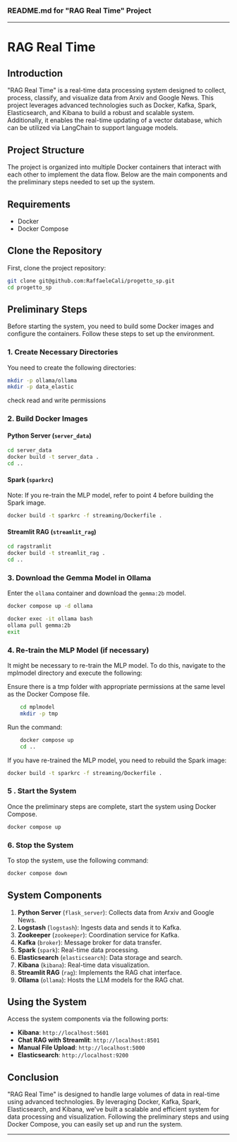 ### README.md for "RAG Real Time" Project

---

# RAG Real Time

## Introduction
"RAG Real Time" is a real-time data processing system designed to collect, process, classify, and visualize data from Arxiv and Google News. This project leverages advanced technologies such as Docker, Kafka, Spark, Elasticsearch, and Kibana to build a robust and scalable system. Additionally, it enables the real-time updating of a vector database, which can be utilized via LangChain to support language models.

## Project Structure
The project is organized into multiple Docker containers that interact with each other to implement the data flow. Below are the main components and the preliminary steps needed to set up the system.

## Requirements
- Docker
- Docker Compose

## Clone the Repository

First, clone the project repository:

```bash
git clone git@github.com:RaffaeleCali/progetto_sp.git
cd progetto_sp
```

## Preliminary Steps

Before starting the system, you need to build some Docker images and configure the containers. Follow these steps to set up the environment.

### 1. Create Necessary Directories

You need to create the following directories:

```bash
mkdir -p ollama/ollama
mkdir -p data_elastic
```
check read and write permissions

### 2. Build Docker Images

#### Python Server (`server_data`)

```bash
cd server_data
docker build -t server_data .
cd ..
```

#### Spark (`sparkrc`)
Note: If you re-train the MLP model, refer to point 4 before building the Spark image.
```bash
docker build -t sparkrc -f streaming/Dockerfile .
```

#### Streamlit RAG (`streamlit_rag`)

```bash
cd ragstramlit
docker build -t streamlit_rag .
cd ..
```

### 3. Download the Gemma Model in Ollama

Enter the `ollama` container and download the `gemma:2b` model.

```bash
docker compose up -d ollama
```
```bash
docker exec -it ollama bash
ollama pull gemma:2b
exit
```
### 4. Re-train the MLP Model (if necessary)

It might be necessary to re-train the MLP model. To do this, navigate to the mplmodel directory and execute the following:

Ensure there is a tmp folder with appropriate permissions at the same level as the Docker Compose file.
```bash
    cd mplmodel  
    mkdir -p tmp   
```
Run the command:
```bash
    docker compose up
    cd .. 
```
If you have re-trained the MLP model, you need to rebuild the Spark image:
```bash
docker build -t sparkrc -f streaming/Dockerfile .
```

### 5 . Start the System

Once the preliminary steps are complete, start the system using Docker Compose.

```bash
docker compose up 
```

### 6. Stop the System

To stop the system, use the following command:

```bash
docker compose down
```

## System Components

1. **Python Server** (`flask_server`): Collects data from Arxiv and Google News.
2. **Logstash** (`logstash`): Ingests data and sends it to Kafka.
3. **Zookeeper** (`zookeeper`): Coordination service for Kafka.
4. **Kafka** (`broker`): Message broker for data transfer.
5. **Spark** (`spark`): Real-time data processing.
6. **Elasticsearch** (`elasticsearch`): Data storage and search.
7. **Kibana** (`kibana`): Real-time data visualization.
8. **Streamlit RAG** (`rag`): Implements the RAG chat interface.
9. **Ollama** (`ollama`): Hosts the LLM models for the RAG chat.

## Using the System

Access the system components via the following ports:

- **Kibana**: `http://localhost:5601`
- **Chat RAG with Streamlit**: `http://localhost:8501`
- **Manual File Upload**: `http://localhost:5000`
- **Elasticsearch**: `http://localhost:9200`

## Conclusion

"RAG Real Time" is designed to handle large volumes of data in real-time using advanced technologies. By leveraging Docker, Kafka, Spark, Elasticsearch, and Kibana, we've built a scalable and efficient system for data processing and visualization. Following the preliminary steps and using Docker Compose, you can easily set up and run the system.

---
